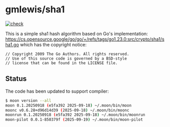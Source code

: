 # gmlewis/sha1
[![check](https://github.com/gmlewis/moonbit-sha1/actions/workflows/check.yml/badge.svg)](https://github.com/gmlewis/moonbit-sha1/actions/workflows/check.yml)

This is a simple sha1 hash algorithm based on Go's implementation:
https://cs.opensource.google/go/go/+/refs/tags/go1.23.0:src/crypto/sha1/sha1.go
which has the copyright notice:

```
// Copyright 2009 The Go Authors. All rights reserved.
// Use of this source code is governed by a BSD-style
// license that can be found in the LICENSE file.
```

## Status

The code has been updated to support compiler:

```bash
$ moon version --all
moon 0.1.20250918 (e5fa392 2025-09-18) ~/.moon/bin/moon
moonc v0.6.28+d96d14d39 (2025-09-18) ~/.moon/bin/moonc
moonrun 0.1.20250918 (e5fa392 2025-09-18) ~/.moon/bin/moonrun
moon-pilot 0.0.1-850379f (2025-09-19) ~/.moon/bin/moon-pilot
```
